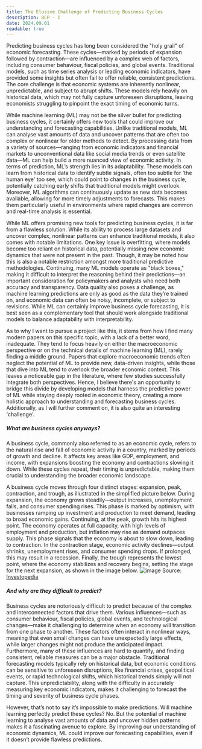 ```yaml
---
title: The Elusive Challenge of Predicting Business Cycles
description: BCP - I
date: 2024.09.01
readable: true
---
```


Predicting business cycles has long been considered the "holy grail" of economic forecasting. These cycles—marked by periods of expansion followed by contraction—are influenced by a complex web of factors, including consumer behaviour, fiscal policies, and global events. Traditional models, such as time series analysis or leading economic indicators, have provided some insights but often fail to offer reliable, consistent predictions. The core challenge is that economic systems are inherently nonlinear, unpredictable, and subject to abrupt shifts. These models rely heavily on historical data, which may not fully capture unforeseen disruptions, leaving economists struggling to pinpoint the exact timing of economic turns.

While machine learning (ML) may not be the silver bullet for predicting business cycles, it certainly offers new tools that could improve our understanding and forecasting capabilities. Unlike traditional models, ML can analyse vast amounts of data and uncover patterns that are often too complex or nonlinear for older methods to detect. By processing data from a variety of sources—ranging from economic indicators and financial markets to unconventional data like social media trends or even satellite data—ML can help build a more nuanced view of economic activity. In terms of prediction, ML’s strength lies in its adaptability. These models can learn from historical data to identify subtle signals, often too subtle for 'the human eye' too see, which could point to changes in the business cycle, potentially catching early shifts that traditional models might overlook. Moreover, ML algorithms can continuously update as new data becomes available, allowing for more timely adjustments to forecasts. This makes them particularly useful in environments where rapid changes are common and real-time analysis is essential.

While ML offers promising new tools for predicting business cycles, it is far from a flawless solution. While its ability to process large datasets and uncover complex, nonlinear patterns can enhance traditional models, it also comes with notable limitations. One key issue is overfitting, where models become too reliant on historical data, potentially missing new economic dynamics that were not present in the past. Though, it may be noted how this is also a notable restriction amongst more traditional predictive methodologies. Continuing, many ML models operate as "black boxes," making it difficult to interpret the reasoning behind their predictions—an important consideration for policymakers and analysts who need both accuracy and transparency. Data quality also poses a challenge, as machine learning predictions are only as good as the data they’re trained on, and economic data can often be noisy, incomplete, or subject to revisions. While ML can certainly improve business cycle forecasting, it is best seen as a complementary tool that should work alongside traditional models to balance adaptability with interpretability.

As to why I want to pursue a project like this, it stems from how I find many modern papers on this specific topic, with a lack of a better word, inadequate. They tend to focus heavily on either the macroeconomic perspective or on the technical details of machine learning (ML), rarely finding a middle ground. Papers that explore macroeconomic trends often neglect the potential of ML to provide new, data-driven insights, while those that dive into ML tend to overlook the broader economic context. This leaves a noticeable gap in the literature, where few studies successfully integrate both perspectives. Hence, I believe there's an opportunity to bridge this divide by developing models that harness the predictive power of ML while staying deeply rooted in economic theory, creating a more holistic approach to understanding and forecasting business cycles. Additionally, as I will further comment on, it is also quite an interesting 'challenge'.

##### What are business cycles anyways?

A business cycle, commonly also referred to as an economic cycle, refers to the natural rise and fall of economic activity in a country, marked by periods of growth and decline. It affects key areas like GDP, employment, and income, with expansions boosting the economy and contractions slowing it down. While these cycles repeat, their timing is unpredictable, making them crucial to understanding the broader economic landscape.

A business cycle moves through four distinct stages: expansion, peak, contraction, and trough, as illustrated in the simplified picture below. During expansion, the economy grows steadily—output increases, unemployment falls, and consumer spending rises. This phase is marked by optimism, with businesses ramping up investment and production to meet demand, leading to broad economic gains. Continuing, at the peak, growth hits its highest point. The economy operates at full capacity, with high levels of employment and production, but inflation may rise as demand outpaces supply. This phase signals that the economy is about to slow down, leading to contraction. In the contraction stage, economic activity declines—output shrinks, unemployment rises, and consumer spending drops. If prolonged, this may result in a recession. Finally, the trough represents the lowest point, where the economy stabilizes and recovery begins, setting the stage for the next expansion, as shown in the image below.
![image](/public/bcp/BCT_21092024.png)
Source: [Investopedia](https://www.investopedia.com/terms/b/businesscycle.asp)

##### And why are they difficult to predict?
Business cycles are notoriously difficult to predict because of the complex and interconnected factors that drive them. Various influences—such as consumer behaviour, fiscal policies, global events, and technological changes—make it challenging to determine when an economy will transition from one phase to another. These factors often interact in nonlinear ways, meaning that even small changes can have unexpectedly large effects, while larger changes might not produce the anticipated impact. Furthermore, many of these influences are hard to quantify, and finding consistent, reliable measures can be a major obstacle. Traditional forecasting models typically rely on historical data, but economic conditions can be sensitive to unforeseen disruptions, like financial crises, geopolitical events, or rapid technological shifts, which historical trends simply will not capture. This unpredictability, along with the difficulty in accurately measuring key economic indicators, makes it challenging to forecast the timing and severity of business cycle phases.

However, that’s not to say it’s impossible to make predictions. Will machine learning perfectly predict these cycles? No. But the potential of machine learning to analyse vast amounts of data and uncover hidden patterns makes it a fascinating avenue to explore. By improving our understanding of economic dynamics, ML could improve our forecasting capabilities, even if it doesn’t provide flawless predictions.